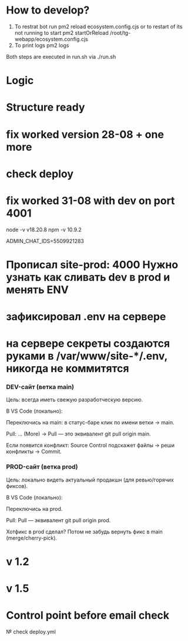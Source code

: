 # How to develop?
1. To restrat bot run pm2 reload ecosystem.config.cjs
or to restart of its not running to start
pm2 startOrReload /root/tg-webapp/ecosystem.config.cjs
2. To print logs pm2 logs

Both steps are executed in run.sh via ./run.sh

# Logic
# Structure ready

# fix worked version 28-08 + one more
# check deploy
# fix worked 31-08 with dev on port 4001

node -v
v18.20.8
npm -v
10.9.2

ADMIN_CHAT_IDS=5509921283
# Прописал site-prod: 4000 Нужно узнать как сливать dev в prod и менять ENV
# зафиксировал .env на сервере
# на сервере секреты создаются руками в /var/www/site-*/.env, никогда не коммитятся

### DEV-сайт (ветка main)

Цель: всегда иметь свежую разработческую версию.

В VS Code (локально):

Переключись на main: в статус-баре клик по имени ветки → main.

Pull: … (More) → Pull
— это эквивалент git pull origin main.

Если появится конфликт: Source Control подскажет файлы → реши конфликты → Commit.

### PROD-сайт (ветка prod)

Цель: локально видеть актуальный продакшн (для ревью/горячих фиксов).

В VS Code (локально):

Переключись на prod.

Pull: Pull
— эквивалент git pull origin prod.

Хотфикс в prod сделал? Потом не забудь вернуть фикс в main (merge/cherry-pick).


# v 1.2 
# v 1.5
# Control point before email check
№ check deploy.yml